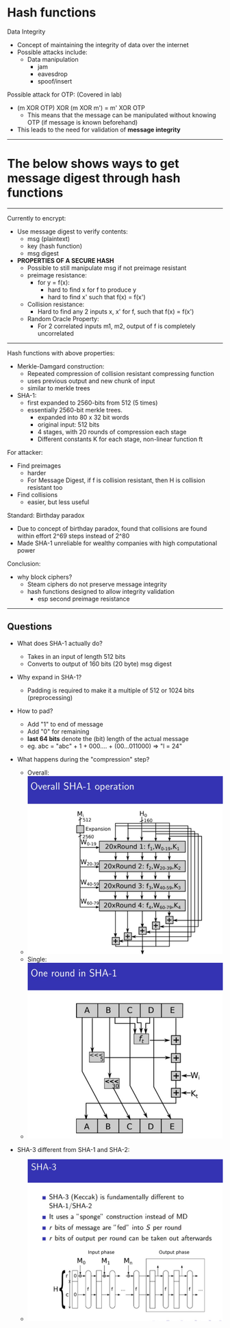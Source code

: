 # Hash functions

Data Integrity
- Concept of maintaining the integrity of data over the internet
- Possible attacks include:
    - Data manipulation
        - jam
        - eavesdrop
        - spoof/insert

Possible attack for OTP: (Covered in lab)
- (m XOR OTP) XOR (m XOR m') = m' XOR OTP
    - This means that the message can be manipulated without knowing OTP (if message is known beforehand)
- This leads to the need for validation of **message integrity**

---
# The below shows ways to get message digest through hash functions
---
Currently to encrypt:
- Use message digest to verify contents:
    - msg (plaintext)
    - key (hash function)
    - msg digest
- **PROPERTIES OF A SECURE HASH**
    - Possible to still manipulate msg if not preimage resistant
    - preimage resistance:
        - for y = f(x):
            - hard to find x for f to produce y
            - hard to find x' such that f(x) = f(x')
    - Collision resistance:
        - Hard to find any 2 inputs x, x' for f, such that f(x) = f(x')
    - Random Oracle Property:
        - For 2 correlated inputs m1, m2, output of f is completely uncorrelated
    
---
Hash functions with above properties:
- Merkle-Damgard construction:
    - Repeated compression of collision resistant compressing function
    - uses previous output and new chunk of input
    - similar to merkle trees
- SHA-1:
    - first expanded to 2560-bits from 512 (5 times)
    - essentially 2560-bit merkle trees.
        - expanded into 80 x 32 bit words
        - original input: 512 bits
        - 4 stages, with 20 rounds of compression each stage
        - Different constants K for each stage, non-linear function ft
         
For attacker:
- Find preimages
    - harder
    - For Message Digest, if f is collision resistant, then H is collision resistant too
- Find collisions
    - easier, but less useful
         
Standard: Birthday paradox
- Due to concept of birthday paradox, found that collisions are found within effort 2^69 steps instead of 2^80
- Made SHA-1 unreliable for wealthy companies with high computational power

Conclusion:
- why block ciphers?
    - Steam ciphers do not preserve message integrity
    - hash functions designed to allow integrity validation
        - esp second preimage resistance 
         
---
Questions
---
- What does SHA-1 actually do?
    - Takes in an input of length 512 bits
    - Converts to output of 160 bits (20 byte) msg digest
- Why expand in SHA-1?
    - Padding is required to make it a multiple of 512 or 1024 bits (preprocessing)
- How to pad?
    - Add "1" to end of message
    - Add "0" for remaining
    - **last 64 bits** denote the (bit) length of the actual message
    - eg. abc = "abc" + 1 + 000.... +  (00...011000) => "l = 24"
- What happens during the "compression" step?
    - Overall:
    - ![overall compression](./images/sha_1_operation_overall.JPG)
    - Single:
    - ![single compression step in detail](./images/sha_1_single_round.JPG)

- SHA-3 different from SHA-1 and SHA-2:
    - ![SHA-3 using sponge-like method instead](./images/sha3_concept.jpg)